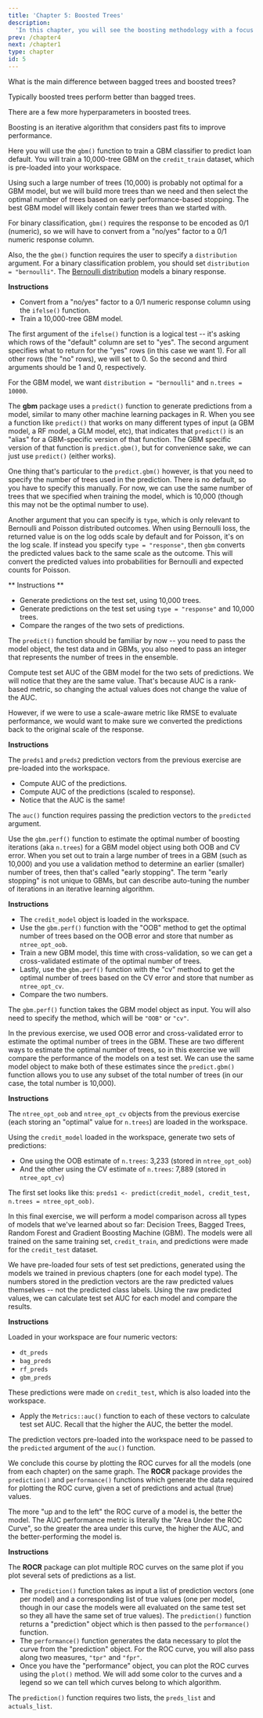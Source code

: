 ```yaml
---
title: 'Chapter 5: Boosted Trees'
description:
  'In this chapter, you will see the boosting methodology with a focus on the Gradient Boosting Machine (GBM) algorithm, another popular tree-based ensemble method. Here you will learn how to train, tune and evaluate GBM models in R.'
prev: /chapter4
next: /chapter1
type: chapter
id: 5
---
```


<exercise id="1" title="Introduction to boosting" type="slides">

<slides source="chapter5_01">
</slides>

</exercise>

<exercise id="2" title="Bagged trees vs. boosted trees">

What is the main difference between bagged trees and boosted trees?

<choice>
<opt text="Boosted trees don't perform as well as bagged trees.">

Typically boosted trees perform better than bagged trees.

</opt>

<opt text="Boosted trees have fewer hyperparameters to tune than bagged trees." >

There are a few more hyperparameters in boosted trees.

</opt>

<opt text="Boosted trees improve the model fit by considering past fits and bagged trees do not." correct="true">

Boosting is an iterative algorithm that considers past fits to improve performance.

</opt>

</choice>
</exercise>

<exercise id="3" title="Bagged trees vs. boosted tree">

Here you will use the `gbm()` function to train a GBM classifier to predict loan default. You will train a 10,000-tree GBM on the `credit_train` dataset, which is pre-loaded into your workspace.  

Using such a large number of trees (10,000) is probably not optimal for a GBM model, but we will build more trees than we need and then select the optimal number of trees based on early performance-based stopping.  The best GBM model will likely contain fewer trees than we started with.

For binary classification, `gbm()` requires the response to be encoded as 0/1 (numeric), so we will have to convert from a "no/yes" factor to a 0/1 numeric response column. 

Also, the the `gbm()` function requires the user to specify a `distribution` argument. For a binary classification problem, you should set `distribution = "bernoulli"`.  The [Bernoulli distribution](https://en.wikipedia.org/wiki/Bernoulli_distribution) models a binary response.  

**Instructions**

- Convert from a "no/yes" factor to a 0/1 numeric response column using the `ifelse()` function.
- Train a 10,000-tree GBM model. 

<codeblock id="05_03">

The first argument of the `ifelse()` function is a logical test -- it's asking which rows of the "default" column are set to "yes".  The second argument specifies what to return for the "yes" rows (in this case we want 1).  For all other rows (the "no" rows), we will set to 0.  So the second and third arguments should be 1 and 0, respectively.

For the GBM model, we want `distribution = "bernoulli"` and `n.trees = 10000`.

</codeblock>

</exercise>

<exercise id="4" title="Understanding GBM model output" type="slides">

<slides source="chapter5_04">
</slides>

</exercise>

<exercise id="5" title="Prediction using a GBM model">

The **gbm** package uses a `predict()` function to generate predictions from a model, similar to many other machine learning packages in R.  When you see a function like `predict()` that works on many different types of input (a GBM model, a RF model, a GLM model, etc), that indicates that `predict()` is an "alias" for a GBM-specific version of that function.  The GBM specific version of that function is `predict.gbm()`, but for convenience sake, we can just use `predict()` (either works).

One thing that's particular to the `predict.gbm()` however, is that you need to specify the number of trees used in the prediction.  There is no default, so you have to specify this manually.  For now, we can use the same number of trees that we specified when training the model, which is 10,000 (though this may not be the optimal number to use). 

Another argument that you can specify is `type`, which is only relevant to Bernoulli and Poisson distributed outcomes.  When using Bernoulli loss, the returned value is on the log odds scale by default and for Poisson, it's on the log scale.  If instead you specify `type = "response"`, then `gbm` converts the predicted values back to the same scale as the outcome. This will convert the predicted values into probabilities for Bernoulli and expected counts for Poisson.

** Instructions **

- Generate predictions on the test set, using 10,000 trees.
- Generate predictions on the test set using `type = "response"` and 10,000 trees.
- Compare the ranges of the two sets of predictions.

<codeblock id="05_05">

The `predict()` function should be familiar by now -- you need to pass the model object, the test data and in GBMs, you also need to pass an integer that represents the number of trees in the ensemble.

</codeblock>

</exercise>

<exercise id="6" title="Evaluate test set AUC">

Compute test set AUC of the GBM model for the two sets of predictions.  We will notice that they are the same value.  That's because AUC is a rank-based metric, so changing the actual values does not change the value of the AUC.  

However, if we were to use a scale-aware metric like RMSE to evaluate performance, we would want to make sure we converted the predictions back to the original scale of the response.

**Instructions**

The `preds1` and `preds2` prediction vectors from the previous exercise are pre-loaded into the workspace.

- Compute AUC of the predictions.
- Compute AUC of the predictions (scaled to response).
- Notice that the AUC is the same!

<codeblock id="05_06">

The `auc()` function requires passing the prediction vectors to the `predicted` argument.

</codeblock>

</exercise>

<exercise id="7" title="GBM hyperparameters" type="slides">

<slides source="chapter5_07">
</slides>

</exercise>

<exercise id="8" title="Early stopping in GBMs">

Use the `gbm.perf()` function to estimate the optimal number of boosting iterations (aka `n.trees`) for a GBM model object using both OOB and CV error.  When you set out to train a large number of trees in a GBM (such as 10,000) and you use a validation method to determine an earlier (smaller) number of trees, then that's called "early stopping".  The term "early stopping" is not unique to GBMs, but can describe auto-tuning the number of iterations in an iterative learning algorithm.

**Instructions**

- The `credit_model` object is loaded in the workspace.
- Use the `gbm.perf()` function with the "OOB" method to get the optimal number of trees based on the OOB error and store that number as `ntree_opt_oob`.
- Train a new GBM model, this time with cross-validation, so we can get a cross-validated estimate of the optimal number of trees.
- Lastly, use the `gbm.perf()` function with the "cv" method to get the optimal number of trees based on the CV error and store that number as `ntree_opt_cv`.
- Compare the two numbers.

<codeblock id="05_08">

The `gbm.perf()` function takes the GBM model object as input.  You will also need to specify the method, which will be `"OOB"` or `"cv"`.

</codeblock>

</exercise>

<exercise id="9" title="OOB vs CV-based early stopping">

In the previous exercise, we used OOB error and cross-validated error to estimate the optimal number of trees in the GBM.  These are two different ways to estimate the optimal number of trees, so in this exercise we will compare the performance of the models on a test set.  We can use the same model object to make both of these estimates since the `predict.gbm()` function allows you to use any subset of the total number of trees (in our case, the total number is 10,000).

**Instructions**

The `ntree_opt_oob` and `ntree_opt_cv` objects from the previous exercise (each storing an "optimal" value for `n.trees`) are loaded in the workspace.

Using the `credit_model` loaded in the workspace, generate two sets of predictions:
- One using the OOB estimate of `n.trees`: 3,233 (stored in `ntree_opt_oob`)
- And the other using the CV estimate of `n.trees`: 7,889 (stored in `ntree_opt_cv`)

<codeblock id="05_09">

The first set looks like this: `preds1 <- predict(credit_model, credit_test, n.trees = ntree_opt_oob)`.

</codeblock>

</exercise>

<exercise id="10" title="Model comparison via ROC Curve & AUC" type="slides">

<slides source="chapter5_10">
</slides>

</exercise>

<exercise id="11" title="Compare all models based on AUC">

In this final exercise, we will perform a model comparison across all types of models that we've learned about so far: Decision Trees, Bagged Trees, Random Forest and Gradient Boosting Machine (GBM).  The models were all trained on the same training set, `credit_train`, and predictions were made for the `credit_test` dataset.

We have pre-loaded four sets of test set predictions, generated using the models we trained in previous chapters (one for each model type).  The numbers stored in the prediction vectors are the raw predicted values themselves -- not the predicted class labels.  Using the raw predicted values, we can calculate test set AUC for each model and compare the results.  

**Instructions**

Loaded in your workspace are four numeric vectors:

- `dt_preds`
- `bag_preds`
- `rf_preds`
- `gbm_preds`

These predictions were made on `credit_test`, which is also loaded into the workspace. 

- Apply the `Metrics::auc()` function to each of these vectors to calculate test set AUC.  Recall that the higher the AUC, the better the model.

<codeblock id="05_11">

The prediction vectors pre-loaded into the workspace need to be passed to the `predicted` argument of the `auc()` function.

</codeblock>

</exercise>

<exercise id="12" title="Plot & compare ROC curves">

We conclude this course by plotting the ROC curves for all the models (one from each chapter) on the same graph.  The **ROCR** package provides the `prediction()` and `performance()` functions which generate the data required for plotting the ROC curve, given a set of predictions and actual (true) values.  

The more "up and to the left" the ROC curve of a model is, the better the model.  The AUC performance metric is literally the "Area Under the ROC Curve", so the greater the area under this curve, the higher the AUC, and the better-performing the model is.

**Instructions**

The **ROCR** package can plot multiple ROC curves on the same plot if you plot several sets of predictions as a list.  

- The `prediction()` function takes as input a list of prediction vectors (one per model) and a corresponding list of true values (one per model, though in our case the models were all evaluated on the same test set so they all have the same set of true values).  The `prediction()` function returns a "prediction" object which is then passed to the `performance()` function.
- The `performance()` function generates the data necessary to plot the curve from the "prediction" object.  For the ROC curve, you will also pass along two measures, `"tpr"` and `"fpr"`.  
- Once you have the "performance" object, you can plot the ROC curves using the `plot()` method.  We will add some color to the curves and a legend so we can tell which curves belong to which algorithm.

<codeblock id="05_12">

The `prediction()` function requires two lists, the `preds_list` and `actuals_list`.

</codeblock>

</exercise>
